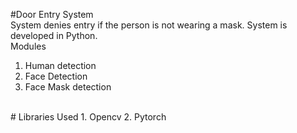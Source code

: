 #Door Entry System 
<br>
System denies entry if the person is not wearing a mask. System is developed in Python.
<br>
Modules 
<br>
1. Human detection
2. Face Detection
3. Face Mask detection
<br>
#
Libraries Used
1. Opencv
2. Pytorch
